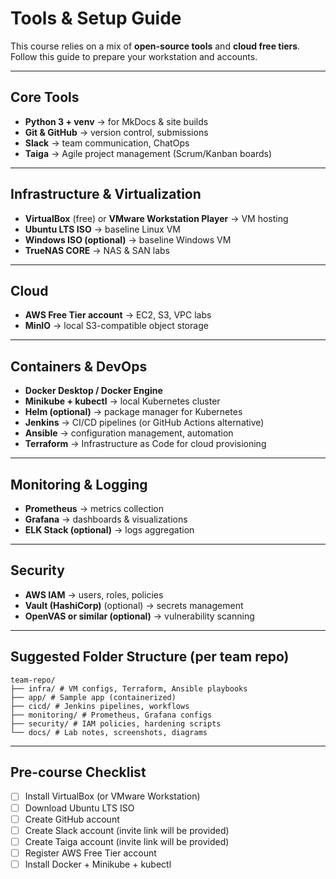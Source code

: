 # Tools & Setup Guide

This course relies on a mix of **open-source tools** and **cloud free tiers**.  
Follow this guide to prepare your workstation and accounts.

---

## Core Tools

- **Python 3 + venv** → for MkDocs & site builds  
- **Git & GitHub** → version control, submissions  
- **Slack** → team communication, ChatOps  
- **Taiga** → Agile project management (Scrum/Kanban boards)  

---

## Infrastructure & Virtualization

- **VirtualBox** (free) or **VMware Workstation Player** → VM hosting  
- **Ubuntu LTS ISO** → baseline Linux VM  
- **Windows ISO (optional)** → baseline Windows VM  
- **TrueNAS CORE** → NAS & SAN labs  

---

## Cloud

- **AWS Free Tier account** → EC2, S3, VPC labs  
- **MinIO** → local S3-compatible object storage  

---

## Containers & DevOps

- **Docker Desktop / Docker Engine**  
- **Minikube + kubectl** → local Kubernetes cluster  
- **Helm (optional)** → package manager for Kubernetes  
- **Jenkins** → CI/CD pipelines (or GitHub Actions alternative)  
- **Ansible** → configuration management, automation  
- **Terraform** → Infrastructure as Code for cloud provisioning  

---

## Monitoring & Logging

- **Prometheus** → metrics collection  
- **Grafana** → dashboards & visualizations  
- **ELK Stack (optional)** → logs aggregation  

---

## Security

- **AWS IAM** → users, roles, policies  
- **Vault (HashiCorp)** (optional) → secrets management  
- **OpenVAS or similar (optional)** → vulnerability scanning  

---

## Suggested Folder Structure (per team repo)
```
team-repo/
├── infra/ # VM configs, Terraform, Ansible playbooks
├── app/ # Sample app (containerized)
├── cicd/ # Jenkins pipelines, workflows
├── monitoring/ # Prometheus, Grafana configs
├── security/ # IAM policies, hardening scripts
└── docs/ # Lab notes, screenshots, diagrams
```

---

## Pre-course Checklist

- [ ] Install VirtualBox (or VMware Workstation)  
- [ ] Download Ubuntu LTS ISO  
- [ ] Create GitHub account  
- [ ] Create Slack account (invite link will be provided)  
- [ ] Create Taiga account (invite link will be provided)  
- [ ] Register AWS Free Tier account  
- [ ] Install Docker + Minikube + kubectl  